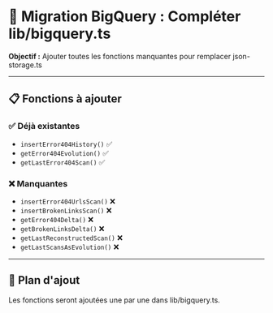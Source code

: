 # 🔧 Migration BigQuery : Compléter lib/bigquery.ts

**Objectif :** Ajouter toutes les fonctions manquantes pour remplacer json-storage.ts

---

## 📋 Fonctions à ajouter

### ✅ Déjà existantes
- `insertError404History()` ✅
- `getError404Evolution()` ✅
- `getLastError404Scan()` ✅

### ❌ Manquantes
- `insertError404UrlsScan()` ❌
- `insertBrokenLinksScan()` ❌
- `getError404Delta()` ❌
- `getBrokenLinksDelta()` ❌
- `getLastReconstructedScan()` ❌
- `getLastScansAsEvolution()` ❌

---

## 🎯 Plan d'ajout

Les fonctions seront ajoutées une par une dans lib/bigquery.ts.

